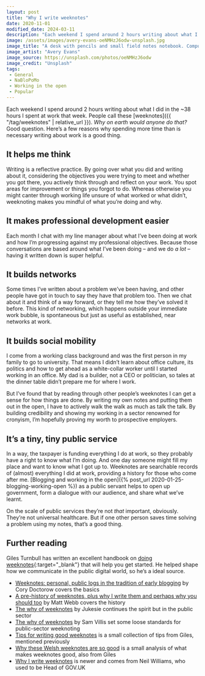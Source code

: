 ```yaml
---
layout: post
title: "Why I write weeknotes"
date: 2020-11-01
modified_date: 2024-03-11
description: "Each weekend I spend around 2 hours writing about what I did in the ~38 hours I spent at work that week. Why? Good question."
image: /assets/images/avery-evans-oeNMHzJ6odw-unsplash.jpg
image_title: "A desk with pencils and small field notes notebook. Computer and mouse. A workspace."
image_artist: "Avery Evans"
image_source: https://unsplash.com/photos/oeNMHzJ6odw
image_credit: "Unsplash"
tags:
 - General
 - NaBloPoMo
 - Working in the open
 - Popular
---
```


Each weekend I spend around 2 hours writing about what I did in the ~38 hours I spent at work that week. People call these [weeknotes]({{ "/tag/weeknotes" | relative_url }}). *Why on earth would anyone do that?* Good question. Here’s a few reasons why spending more time than is necessary writing about work is a good thing.

## It helps me think

Writing is a reflective practice. By going over what you did and writing about it, considering the objectives you were trying to meet and whether you got there, you actively think through and reflect on your work. You spot areas for improvement or things you forgot to do. Whereas otherwise you might canter through working life unsure of what worked or what didn’t, weeknoting makes you mindful of what you’re doing and why.

## It makes professional development easier

Each month I chat with my line manager about what I’ve been doing at work and how I’m progressing against my professional objectives. Because those conversations are based around what I’ve been doing – and we do *a lot* – having it written down is super helpful.

## It builds networks

Some times I’ve written about a problem we’ve been having, and other people have got in touch to say they have that problem too. Then we chat about it and think of a way forward, or they tell me how they’ve solved it before. This kind of networking, which happens outside your immediate work bubble, is spontaneous but just as useful as established, near networks at work.

## It builds social mobility

I come from a working class background and was the first person in my family to go to university. That means I didn’t learn about office culture, its politics and how to get ahead as a white-collar worker until I started working in an office. My dad is a builder, not a CEO or politician, so tales at the dinner table didn’t prepare me for where I work.

But I’ve found that by reading through other people’s weeknotes I can get a sense for how things are done. By writing my own notes and putting them out in the open, I have to actively walk the walk as much as talk the talk. By building credibility and showing my working in a sector renowned for cronyism, I’m hopefully proving my worth to prospective employers.

## It’s a tiny, tiny public service

In a way, the taxpayer is funding everything I do at work, so they probably have a right to know what I’m doing. And one day someone might fill my place and want to know what I got up to. Weeknotes are searchable records of (almost) everything I did at work, providing a history for those who come after me. [Blogging and working in the open]({% post_url 2020-01-25-blogging-working-open %}) as a public servant helps to open up government, form a dialogue with our audience, and share what we’ve learnt.

On the scale of public services they’re not *that* important, obviously. They’re not universal healthcare. But if one other person saves time solving a problem using my notes, that’s a good thing.

## Further reading

Giles Turnbull has written an excellent handbook on [doing weeknotes](https://doingweeknotes.com){:target="_blank"} that will help you get started. He helped shape how we communicate in the public digital world, so he’s a ideal source.

- [Weeknotes: personal, public logs in the tradition of early blogging](https://boingboing.net/2018/07/25/deep-nerd-ruminations.html) by Cory Doctorow covers the basics
- [A pre-history of weeknotes, plus why I write them and perhaps why you should too](https://medium.com/job-garden/a-pre-history-of-weeknotes-plus-why-i-write-them-and-perhaps-why-you-should-too-week-16-31a4a5cbf7b0) by Matt Webb covers the history
- [The why of weeknotes](https://productforthepeople.xyz/the-why-of-weeknotes-c1cd98967842) by Jukesie continues the spirit but in the public sector
- [The why of weeknotes](https://stamanfar.medium.com/the-why-of-weeknotes-cf4d7e8ad4e5) by Sam Villis set some loose standards for public-sector weeknoting
- [Tips for writing good weeknotes](https://gilest.org/2020/tips-for-writing-good-weeknotes/) is a small collection of tips from Giles, mentioned previously
- [Why these Welsh weeknotes are so good](https://gilest.org/wra-weeknotes.html) is a small analysis of what makes weeknotes good, also from Giles
- [Why I write weeknotes](https://neilojwilliams.net/about/week-notes/) is newer and comes from Neil Williams, who used to be Head of GOV.UK
